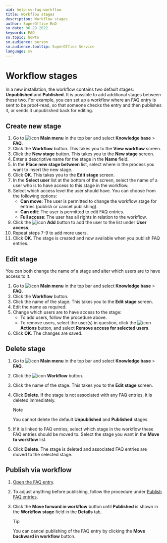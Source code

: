 ```yaml
---
uid: help-sv-faq-workflow
title: Workflow stages
description: Workflow stages
author: SuperOffice RnD
so.date: 06.29.2022
keywords: FAQ
so.topic: howto
so.audience: person
so.audience.tooltip: SuperOffice Service
language: sv
---
```


# Workflow stages

In a new installation, the workflow contains two default stages: **Unpublished** and **Published**. It is possible to add additional stages between these two. For example, you can set up a workflow where an FAQ entry is sent to be proof-read, so that someone checks the entry and then publishes it, or sends it unpublished back for editing.

## Create new stage

1. Go to ![icon][img4] **Main menu** in the top bar and select **Knowledge base** > **FAQ**.
1. Click the **Workflow** button. This takes you to the **View workflow** screen.
1. Click the **New stage** button. This takes you to the **New stage** screen.
1. Enter a descriptive name for the stage in the **Name** field.
1. In the **Place new stage between** list, select where in the process you want to insert the new stage.
1. Click **OK**. This takes you to the **Edit stage** screen.
1. In the **Select user** list at the bottom of the screen, select the name of a user who is to have access to this stage in the workflow.
1. Select which access level the user should have. You can choose from the following options:
    * **Can move**: The user is permitted to change the workflow stage for entries (publish or cancel publishing).
    * **Can edit**: The user is permitted to edit FAQ entries.
    * **Full access**: The user has all rights in relation to the workflow.
1. Click the ![icon][img3] **Add** button to add the user to the list under **User access**.
1. Repeat steps 7-9 to add more users.
1. Click **OK**. The stage is created and now available when you publish FAQ entries.

## Edit stage

You can both change the name of a stage and alter which users are to have access to it.

1. Go to ![icon][img4] **Main menu** in the top bar and select **Knowledge base** > **FAQ**.
1. Click the **Workflow** button.
1. Click the name of the stage. This takes you to the **Edit stage** screen.
1. Edit the name as required.
1. Change which users are to have access to the stage:
    * To add users, follow the procedure above.
    * To remove users, select the user(s) in question, click the ![icon][img1] **Actions** button, and select **Remove access for selected users**.
1. Click **OK**. The changes are saved.

## Delete stage

1. Go to ![icon][img4] **Main menu** in the top bar and select **Knowledge base** > **FAQ**.
1. Click the ![icon][img2] **Workflow** button.
1. Click the name of the stage. This takes you to the **Edit stage** screen.
1. Click **Delete**. If the stage is not associated with any FAQ entries, it is deleted immediately.

   > [!NOTE]
   > You cannot delete the default **Unpublished** and **Published** stages.

1. If it is linked to FAQ entries, select which stage in the workflow these FAQ entries should be moved to. Select the stage you want in the **Move to workflow** list.
1. Click **Delete**. The stage is deleted and associated FAQ entries are moved to the selected stage.

## Publish via workflow

1. [Open the FAQ entry][1].
1. To adjust anything before publishing, follow the procedure under [Publish FAQ entries][2].
1. Click the **Move forward in workflow** button until **Published** is shown in the **Workflow stage** field in the **Details** tab.

   > [!TIP]
   > You can cancel publishing of the FAQ entry by clicking the **Move backward in workflow** button.

<!-- Referenced links -->
[1]: view-entry.md
[2]: publish.md

<!-- Referenced images -->
[img1]: ../../../media/icons/btn-menu.png
[img2]: ../../../../common/icons/gearblack.png
[img3]: ../../../media/icons/btn-add.png
[img4]: ../../../media/icons/main-menu.png

